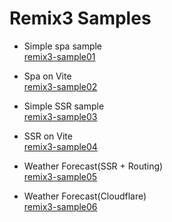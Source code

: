 # Remix3 Samples

- Simple spa sample  
  [remix3-sample01](./remix3-sample01)

- Spa on Vite  
  [remix3-sample02](./remix3-sample02)

- Simple SSR sample  
  [remix3-sample03](./remix3-sample03)

- SSR on Vite  
  [remix3-sample04](./remix3-sample04)

- Weather Forecast(SSR + Routing)  
  [remix3-sample05](./remix3-sample05)

- Weather Forecast(Cloudflare)  
  [remix3-sample06](./remix3-sample06)
